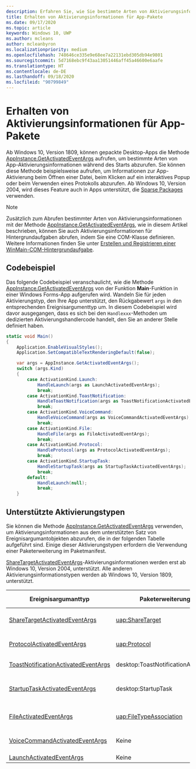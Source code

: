 ```yaml
---
description: Erfahren Sie, wie Sie bestimmte Arten von Aktivierungsinformationen für gepackte .NET- und native C++/Win32-Apps abrufen
title: Erhalten von Aktivierungsinformationen für App-Pakete
ms.date: 09/17/2020
ms.topic: article
keywords: Windows 10, UWP
ms.author: mcleans
author: mcleanbyron
ms.localizationpriority: medium
ms.openlocfilehash: 748646ce335e9e68ee7a22131ebd305db94e9801
ms.sourcegitcommit: 5d7168ebc9f43aa13051446aff45a46600e6aafe
ms.translationtype: HT
ms.contentlocale: de-DE
ms.lasthandoff: 09/18/2020
ms.locfileid: "90799849"
---
```

# <a name="get-activation-info-for-packaged-apps"></a>Erhalten von Aktivierungsinformationen für App-Pakete

Ab Windows 10, Version 1809, können gepackte Desktop-Apps die Methode [AppInstance.GetActivatedEventArgs](/uwp/api/windows.applicationmodel.appinstance.getactivatedeventargs) aufrufen, um bestimmte Arten von App-Aktivierungsinformationen während des Starts abzurufen. Sie können diese Methode beispielsweise aufrufen, um Informationen zur App-Aktivierung beim Öffnen einer Datei, beim Klicken auf ein interaktives Popup oder beim Verwenden eines Protokolls abzurufen. Ab Windows 10, Version 2004, wird dieses Feature auch in Apps unterstützt, die [Sparse Packages](/windows/apps/desktop/modernize/grant-identity-to-nonpackaged-apps) verwenden.

> [!NOTE]
> Zusätzlich zum Abrufen bestimmter Arten von Aktivierungsinformationen mit der Methode [AppInstance.GetActivatedEventArgs](/uwp/api/windows.applicationmodel.appinstance.getactivatedeventargs), wie in diesem Artikel beschrieben, können Sie auch Aktivierungsinformationen für Hintergrundaufgaben abrufen, indem Sie eine COM-Klasse definieren. Weitere Informationen finden Sie unter [Erstellen und Registrieren einer WinMain-COM-Hintergrundaufgabe](/windows/uwp/launch-resume/create-and-register-a-winmain-background-task).

## <a name="code-example"></a>Codebeispiel

Das folgende Codebeispiel veranschaulicht, wie die Methode [AppInstance.GetActivatedEventArgs](/uwp/api/windows.applicationmodel.appinstance.getactivatedeventargs) von der Funktion **Main**-Funktion in einer Windows Forms-App aufgerufen wird. Wandeln Sie für jeden Aktivierungstyp, den Ihre App unterstützt, den Rückgabewert `args` in den entsprechenden Ereignisargumenttyp um. In diesem Codebeispiel wird davor ausgegangen, dass es sich bei den `Handlexxx`-Methoden um dedizierten Aktivierungshandlercode handelt, den Sie an anderer Stelle definiert haben.

```csharp
static void Main()
{
    Application.EnableVisualStyles();
    Application.SetCompatibleTextRenderingDefault(false);

    var args = AppInstance.GetActivatedEventArgs();
    switch (args.Kind)
    {
        case ActivationKind.Launch:
            HandleLaunch(args as LaunchActivatedEventArgs);
            break;
        case ActivationKind.ToastNotification:
            HandleToastNotification(args as ToastNotificationActivatedEventArgs);
            break;
        case ActivationKind.VoiceCommand:
            HandleVoiceCommand(args as VoiceCommandActivatedEventArgs);
            break;
        case ActivationKind.File:
            HandleFile(args as FileActivatedEventArgs);
            break;
        case ActivationKind.Protocol:
            HandleProtocol(args as ProtocolActivatedEventArgs);
            break;
        case ActivationKind.StartupTask:
            HandleStartupTask(args as StartupTaskActivatedEventArgs);
            break;
        default:
            HandleLaunch(null);
            break;
    }
```

## <a name="supported-activation-types"></a>Unterstützte Aktivierungstypen

Sie können die Methode [AppInstance.GetActivatedEventArgs](/uwp/api/windows.applicationmodel.appinstance.getactivatedeventargs) verwenden, um Aktivierungsinformationen aus dem unterstützten Satz von Ereignisargumantobjekten abzurufen, die in der folgenden Tabelle aufgeführt sind. Einige dieser Aktivierungstypen erfordern die Verwendung einer Paketerweiterung im Paketmanifest.

[ShareTargetActivatedEventArgs](/uwp/api/windows.applicationmodel.activation.sharetargetactivatedeventargs)-Aktivierungsinformationen werden erst ab Windows 10, Version 2004, unterstützt. Alle anderen Aktivierungsinformationstypen werden ab Windows 10, Version 1809, unterstützt.

| Ereignisargumanttyp | Paketerweiterung | Verwandte Dokumentation | 
|-------------------|-----------------|-----------------------|
| [ShareTargetActivatedEventArgs](/uwp/api/windows.applicationmodel.activation.sharetargetactivatedeventargs) | [uap:ShareTarget](/uwp/schemas/appxpackage/uapmanifestschema/element-uap-sharetarget) | [Festlegen deiner Desktopanwendung als Freigabeziel](/windows/apps/desktop/modernize/desktop-to-uwp-extend#making-your-desktop-application-a-share-target) |
| [ProtocolActivatedEventArgs](/uwp/api/windows.applicationmodel.activation.protocolactivatedeventargs) | [uap:Protocol](/uwp/schemas/appxpackage/uapmanifestschema/element-uap-protocol) | [Starten deiner Anwendung über ein Protokoll](/windows/apps/desktop/modernize/desktop-to-uwp-extensions#start-your-application-by-using-a-protocol) |
| [ToastNotificationActivatedEventArgs](/uwp/api/windows.applicationmodel.activation.toastnotificationactivatedeventarg) | desktop:ToastNotificationActivation | [Popupbenachrichtigungen über Desktop-Apps](/windows/uwp/design/shell/tiles-and-notifications/toast-desktop-apps). |
| [StartupTaskActivatedEventArgs](/uwp/api/windows.applicationmodel.activation.startuptaskactivatedeventargs)  | desktop:StartupTask | [Starten einer ausführbaren Datei, wenn sich Benutzer bei Windows anmelden](/windows/apps/desktop/modernize/desktop-to-uwp-extensions#start-an-executable-file-when-users-log-into-windows) |
| [FileActivatedEventArgs](/uwp/api/windows.applicationmodel.activation.fileactivatedeventargs) | [uap:FileTypeAssociation](/uwp/schemas/appxpackage/uapmanifestschema/element-uap-filetypeassociation) | [Zuordnen einer gepackten Anwendung zu einer Gruppe von Dateitypen](/windows/apps/desktop/modernize/desktop-to-uwp-extensions#associate-your-packaged-application-with-a-set-of-file-types) |
| [VoiceCommandActivatedEventArgs](/uwp/api/windows.applicationmodel.activation.voicecommandactivatedeventargs) | Keine | [Behandeln der Aktivierung und Ausführen von Sprachbefehlen](/cortana/voice-commands/launch-a-foreground-app-with-voice-commands-in-cortana) |
| [LaunchActivatedEventArgs](/uwp/api/windows.applicationmodel.activation.launchactivatedeventargs) | Keine |  |
